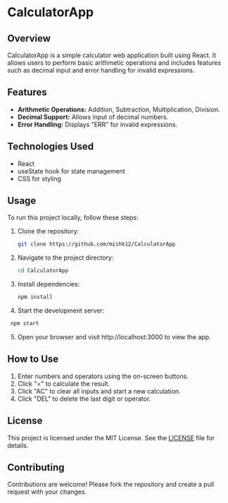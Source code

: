 # CalculatorApp

## Overview

CalculatorApp is a simple calculator web application built using React. It allows users to perform basic arithmetic operations and includes features such as decimal input and error handling for invalid expressions.

## Features

- **Arithmetic Operations:** Addition, Subtraction, Multiplication, Division.
- **Decimal Support:** Allows input of decimal numbers.
- **Error Handling:** Displays "ERR" for invalid expressions.
## Technologies Used

- React
- useState hook for state management
- CSS for styling

## Usage

To run this project locally, follow these steps:

1. Clone the repository:
   ```bash
   git clone https://github.com/mishk12/CalculatorApp
   ```
2. Navigate to the project directory:
    ```bash
   cd CalculatorApp
    ```
3. Install dependencies:
    ```bash
   npm install
   ```
4. Start the development server:
  ```bash
   npm start
   ```
5. Open your browser and visit http://localhost:3000 to view the app.

## How to Use

1. Enter numbers and operators using the on-screen buttons.
2. Click "=" to calculate the result.
3. Click "AC" to clear all inputs and start a new calculation.
4. Click "DEL" to delete the last digit or operator.

## License

This project is licensed under the MIT License. See the [LICENSE](LICENSE) file for details.

## Contributing

Contributions are welcome! Please fork the repository and create a pull request with your changes.
